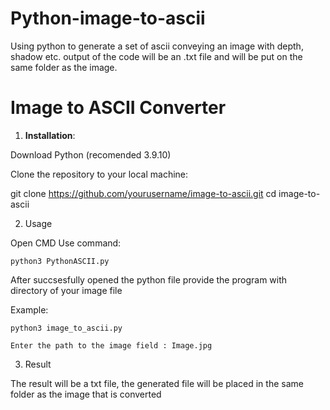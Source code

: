 # Python-image-to-ascii
Using python to generate a set of ascii conveying an image with depth, shadow etc. output of the code will be an .txt file and will be put on the same folder as the image.

# Image to ASCII Converter

1. **Installation**:

  Download Python (recomended 3.9.10)

   Clone the repository to your local machine:

   git clone https://github.com/yourusername/image-to-ascii.git
   cd image-to-ascii

2. Usage

  Open CMD
  Use command:
  
  ```python3 PythonASCII.py``` 
  
  After succsesfully opened the python file provide the program with directory of your image file

  Example:
  ``` 
  python3 image_to_ascii.py

  Enter the path to the image field : Image.jpg
  ``` 
3. Result

The result will be a txt file, the generated file will be placed in the same folder as the image that is converted
